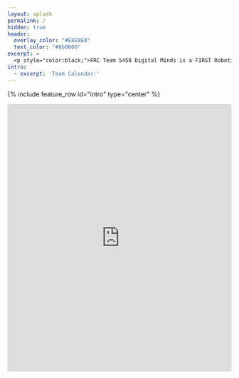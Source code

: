 ```yaml
---
layout: splash
permalink: /
hidden: true
header:
  overlay_color: "#E8E8E8"
  text_color: "#8b0000"
excerpt: >
  <p style="color:black;">FRC Team 5458 Digital Minds is a FIRST Robotics team founded on August 26, 2014 when the Davis High School’s FIRST Robotics team, 1678 Citrus Circuits introduced their passion for robotics to the Woodland High School and Pioneer High School students. Our goal is to provide students with hands-on experience in STEM and serve as a productive learning environment that fosters collaborative skills in engineering and management. Visit our <a href="/posts-archive/" style = "color:red"> Posts page</a> for team updates!</p> <br/>
intro: 
  - excerpt: 'Team Calendar:'
---
```

{% include feature_row id="intro" type="center" %}
<iframe src="https://calendar.google.com/calendar/embed?src=frc5458%40gmail.com&ctz=America%2FLos_Angeles" title = "Team Calendar" style="border: 0" width="100%" height="600" frameborder="0" scrolling="no"></iframe>

